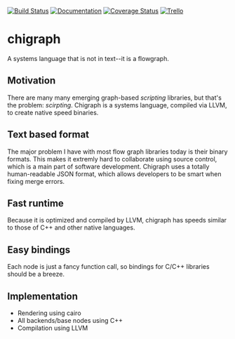 [![Build Status](https://travis-ci.org/russelltg/chigraph.svg?branch=master)](https://travis-ci.org/russelltg/chigraph) [![Documentation](https://img.shields.io/badge/documentation-online-brightgreen.svg?style=flat)](https://GuapoTaco.github.io/chigraph) [![Coverage Status](https://coveralls.io/repos/github/russelltg/chigraph/badge.svg?branch=master)](https://coveralls.io/github/russelltg/chigraph?branch=master) [![Trello](https://img.shields.io/badge/trello-online-brightgreen.svg?style=flat)](https://trello.com/b/UIHWVmJ8/chigraph)


# chigraph
A systems language that is not in text--it is a flowgraph.

## Motivation
There are many many emerging graph-based *scripting* libraries, but that's the problem: *scirpting*. Chigraph is a systems language, compiled via LLVM, to create native speed binaries.

## Text based format
The major problem I have with most flow graph libraries today is their binary formats. This makes it extremly hard to collaborate using source control, which is a main part of software development. Chigraph uses a totally human-readable JSON format, which allows developers to be smart when fixing merge errors.

## Fast runtime
Because it is optimized and compiled by LLVM, chigraph has speeds similar to those of C++ and other native languages.

## Easy bindings
Each node is just a fancy function call, so bindings for C/C++ libraries should be a breeze.

## Implementation
* Rendering using cairo
* All backends/base nodes using C++
* Compilation using LLVM
